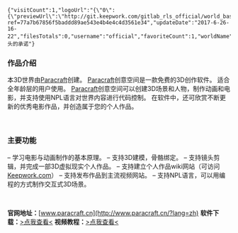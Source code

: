 <!-- BEGIN_AUTOGEN: do NOT edit in this block -->
```@wiki/js/world3D
{"visitCount":1,"logoUrl":"{\"0\":{\"previewUrl\":\"http://git.keepwork.com/gitlab_rls_official/world_base32_4wyl3znewttzvbhgrg76rl52/raw/master/preview.jpg\"}}","opusId":89,"desc":"","version":140,"worldUrl":"http://git.keepwork.com/gitlab_rls_official/world_base32_4wyl3znewttzvbhgrg76rl52/repository/archive.zip?ref=77a7b67856f5baddd89ae543e4b4e4c4d3561e34","updateDate":"2017-6-26-16-22","filesTotals":0,"username":"official","favoriteCount":1,"worldName":"尽头的承诺"}
```
<!-- END_AUTOGEN-->
### 作品介绍

本3D世界由[Paracraft](http://www.paracraft.cn/?lang=zh)创建。
[Paracraft](http://www.paracraft.cn/?lang=zh)创意空间是一款免费的3D创作软件。
适合全年龄层的用户使用。
[Paracraft](http://www.paracraft.cn/?lang=zh)创意空间可以创建3D场景和人物，制作动画和电影，并支持使用NPL语言对世界内容进行代码控制。
在软件中，还可欣赏不断更新的优秀电影作品，并创造属于您的个人作品。

<br/>

### 主要功能
– 学习电影与动画制作的基本原理。
– 支持3D建模，骨骼绑定。
– 支持镜头剪辑，并完成一部3D虚拟现实个人作品。
– 支持建立个人作品wiki网站（可访问[Keepwork.com](http://keepwork.com)）
– 支持发布作品到主流视频网站。
– 支持NPL语言，可以用编程的方式制作交互式3D场景。

<br/>

**官网地址：**[www.paracraft.cn](http://www.paracraft.cn/?lang=zh)
**软件下载：**[>点我查看<](http://www.paracraft.cn/download?lang=zh)
**视频教程：**[>点我查看<](https://github.com/LiXizhi/HourOfCode/wiki)

<br/>

```@wiki/js/comment

```

